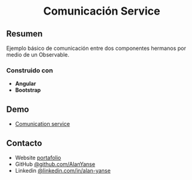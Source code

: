 
<h1 align="center">Comunicación Service</h1>

## Resumen

Ejemplo básico de comunicación entre dos componentes hermanos por medio de un Observable.



### Construido con

<!-- This section should list any major frameworks that you built your project using. Here are a few examples.-->

- **Angular**
- **Bootstrap**





## Demo




- [Comunication service](https://comunication-service-app.netlify.app/)


## Contacto

- Website [portafolio](https://alan-yanse-portafolio.web.app/)
- GitHub [@github.com/AlanYanse](https://github.com/AlanYanse)
- Linkedin [@linkedin.com/in/alan-yanse](https://www.linkedin.com/in/alan-yanse/)